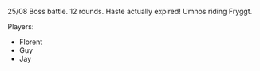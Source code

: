 25/08
Boss battle. 12 rounds. Haste actually expired!
Umnos riding Fryggt.

Players:
- Florent
- Guy
- Jay